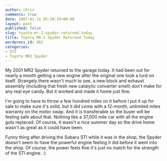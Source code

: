 ```yaml
---
author: chris
comments: true
date: 2007-01-31 05:30:29+00:00
layout: post
published: false
slug: toyota-mr-2-spyder-returned-today
title: Toyota MR-2 Spyder Returned Today
wordpress_id: 462
categories:
- STI
- Toyota MR2 Spyder
---
```


My 2001 MR2 Spyder returned to the garage today. It had been out for nearly a month getting a new engine after the original one took a turd on itself. Strangely there wasn't much to see, a new block and exhaust assembly (including that fresh new catalytic converter smell) don't make for any real eye candy. But it worked and made it home just fine.

I'm going to have to throw a few hundred miles on it before I put it up for sale to make sure it's solid, but it did come with a 12-month, unlimited miles warranty on the motor swap. And it is transferable so the buyer will be feeling safe about that. Nothing like a 37,000 mile car with all the engine guts replaced. Of course, it wasn't a nice summer day so the drive home wasn't as great as it could have been.

Funny thing after driving the Subaru STI while it was in the shop, the Spyder doesn't seem to have the powerful engine feeling it did before it went into the shop. Of course, the power feels fine it's just no match for the strength of the STI engine. :)
